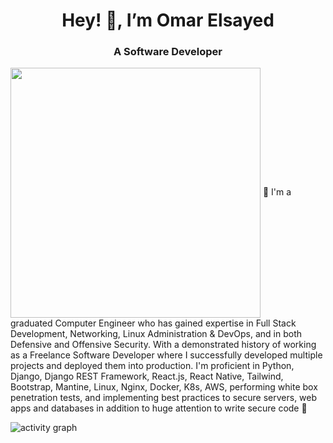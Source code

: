 <h1 align="center">Hey! 👋, I’m Omar Elsayed</h1>
<h3 align="center">A Software Developer</h3>
<img src="https://media.giphy.com/media/v1.Y2lkPTc5MGI3NjExZHQ4ajV6cGM4N2M2N3M1eHBteHRodHNzMzg0bzN0MjFuNjR6bjVmOSZlcD12MV9pbnRlcm5hbF9naWZfYnlfaWQmY3Q9Zw/qgQUggAC3Pfv687qPC/giphy.gif" align="center" width="400"></img>
🚀 I'm a graduated Computer Engineer who has gained expertise in Full Stack Development, Networking, Linux Administration & DevOps, and in both Defensive and Offensive Security. With a demonstrated history of working as a Freelance Software Developer where I successfully developed multiple projects and deployed them into production. I'm proficient in Python, Django, Django REST Framework, React.js, React Native, Tailwind, Bootstrap, Mantine, Linux, Nginx, Docker, K8s, AWS, performing white box penetration tests, and implementing best practices to secure servers, web apps and databases in addition to huge attention to write secure code 🚀 

![activity graph](https://github-readme-activity-graph.vercel.app/graph?username=py-sponser&theme=react-dark)


<!---
py-sponser/py-sponser is a ✨ special ✨ repository because its `README.md` (this file) appears on your GitHub profile.
You can click the Preview link to take a look at your changes.
--->
